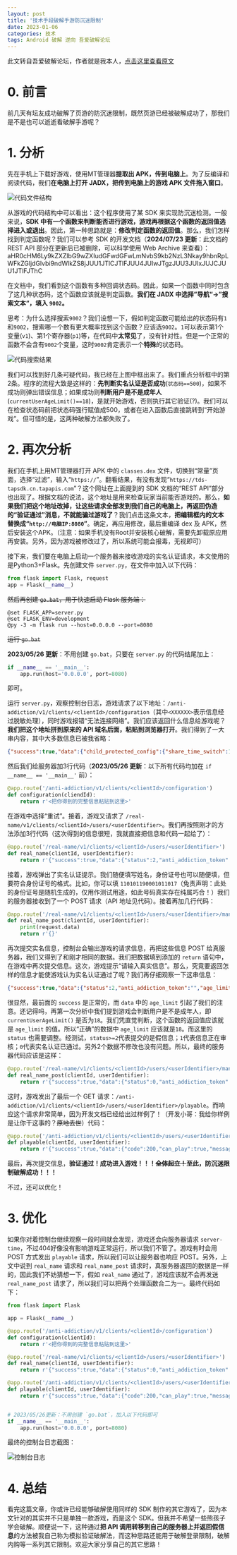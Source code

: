 ```yaml
---
layout: post
title: '技术手段破解手游防沉迷限制'
date: 2023-01-06
categories: 技术
tags: Android 破解 逆向 吾爱破解论坛
---
```


此文转自吾爱破解论坛，作者就是我本人，[点击这里查看原文](https://www.52pojie.cn/thread-1733855-1-1.html)

# 0. 前言

前几天有坛友成功破解了页游的防沉迷限制，既然页游已经被破解成功了，那我们是不是也可以逝逝看破解手游呢？

# 1. 分析

先在手机上下载好游戏，使用MT管理器**提取出 APK，传到电脑上**。为了反编译和阅读代码，我们**在电脑上打开 JADX，把传到电脑上的游戏 APK 文件拖入窗口**。

![代码文件结构](https://fastly.jsdelivr.net/gh/peasoft/picx-images-hosting@master/20230526/code_tree.5jmpgp86mb80.webp)

从游戏的代码结构中可以看出：这个程序使用了某 SDK 来实现防沉迷检测。一般来说，**SDK 中有一个函数来判断能否进行游戏，游戏再根据这个函数的返回值选择进入或退出**。因此，第一种思路就是：**修改判定函数的返回值**。那么，我们怎样找到判定函数呢？我们可以参考 SDK 的开发文档（**2024/07/23 更新**：此文档的 REST API 部分在更新后已被删除，可以科学使用 Web Archive 来查看）：aHR0cHM6Ly9kZXZlbG9wZXIudGFwdGFwLmNvbS9kb2NzL3Nkay9hbnRpLWFkZGljdGlvbi9ndWlkZS8jJUU1JTlCJTlFJUU4JUIwJTgzJUU3JUIxJUJCJUU1JTlFJThC

在文档中，我们看到这个函数有多种回调状态码。因此，如果一个函数中同时包含了这几种状态码，这个函数应该就是判定函数。**我们在 JADX 中选择”导航“\-\>”搜索文本“，填入 `9002`。**

思考：为什么选择搜索`9002`？我们设想一下，假如判定函数可能给出的状态码有`1`和`9002`，搜索哪一个数有更大概率找到这个函数？应该选`9002`。`1`可以表示第1个变量(`v1`)、第1个寄存器(`p1`)等，在代码中**太常见**了，没有针对性。但是一个正常的函数不会含有`9002`个变量，这时`9002`肯定表示一个**特殊**的状态码。

![代码搜索结果](https://fastly.jsdelivr.net/gh/peasoft/picx-images-hosting@master/20230526/code_search.18tckozo8g2o.webp)

我们可以找到好几条可疑代码，我已经在上图中框出来了。我们重点分析框中的第2条。程序的流程大致是这样的：**先判断实名认证是否成功**(`状态码==500`)，如果不成功则弹出错误信息；如果成功则**判断用户是不是成年人**(`currentUserAgeLimit()==18`)，是就开始游戏，否则执行其它验证(?)。我们可以在检查状态码前把状态码强行赋值成500，或者在进入函数后直接跳转到“开始游戏”。但可惜的是，这两种破解方法都失败了。

# 2. 再次分析

我们在手机上用MT管理器打开 APK 中的 `classes.dex` 文件，切换到“常量”页面，选择“过滤”，输入“`https://`”。翻看结果，有没有发现“`https://tds-tapsdk.cn.tapapis.com`”？这个网址在上面提到的 SDK 文档的“REST API”部分也出现了。根据文档的说法，这个地址是用来检查玩家当前能否游戏的。那么，**如果我们把这个地址改掉，让这些请求全部发到我们自己的电脑上，再返回伪造的“验证通过”消息，不就能骗过游戏了**？我们点击这条文本，**把编辑框内的文本替换成“`http://电脑IP:8080`”**。确定，再应用修改，最后重编译 dex 及 APK，然后安装这个APK。（注意：如果手机没有Root并安装核心破解，需要先卸载原应用再安装。另外，因为游戏被修改过了，所以系统可能会报毒，无视即可）

接下来，我们要在电脑上启动一个服务器来接收游戏的实名认证请求，本文使用的是Python3+Flask。先创建文件 `server.py`，在文件中加入以下代码：

```python
from flask import Flask, request
app = Flask(__name__)
```

~~然后再创建 `go.bat`，用于快速启动 Flask 服务端：~~

```batch
@set FLASK_APP=server.py
@set FLASK_ENV=development
@py -3 -m flask run --host=0.0.0.0 --port=8080
```

~~运行 `go.bat`~~

**2023/05/26 更新**：不用创建 `go.bat`，只要在 `server.py` 的代码结尾加上：

```python
if __name__ == '__main__':
    app.run(host='0.0.0.0', port=8080)
```

即可。

运行 `server.py`，观察控制台日志，游戏请求了以下地址：`/anti-addiction/v1/clients/<clientId>/configuration`（其中`<XXXXXX>`表示信息经过脱敏处理），同时游戏报错“无法连接网络”。我们应该返回什么信息给游戏呢？**我们把这个地址拼到原来的 API 域名后面，粘贴到浏览器打开**。我们得到了一大串内容，其中大多数信息已被我省略：

```json
{"success":true,"data":{"child_protected_config":{"share_time_switch":1,"use_time_switch":1,"no_identify_time":3600,"charge_amount_switch":1,"child_common_time":0,"child_holiday_time":3600,"night_strict_start":"21:00","night_strict_end":"20:00","night_strict_warn":1200,"remain_time_warn":2400,"upload_all_data":"0"},"name":<游戏名>,"upload_user_action":"1","ui_config":{"pay_limit_words":<"消费金额已达上限"提示文本>,"health_reminder_words":<"健康游戏"提示文本>,"auth_identify_words":<"实名认证"界面文本>},"register_config":{},"holiday":[<今年所有休息日的日期>]}}
```

然后我们给服务器加3行代码（**2023/05/26 更新**：以下所有代码均加在 `if __name__ == '__main__'` 前）：

```python
@app.route('/anti-addiction/v1/clients/<clientId>/configuration')
def configuration(cliendId):
    return r'<把你得到的完整信息粘贴到这里>'
```

在游戏中选择“重试”。接着，游戏又请求了 `/real-name/v1/clients/<clientId>/users/<userIdentifier>`。我们再按照刚才的方法添加3行代码（这次得到的信息很短，我就直接把信息和代码一起给了）：

```python
@app.route('/real-name/v1/clients/<clientId>/users/<userIdentifier>')
def real_name(clientId, userIdentifier):
    return r'{"success":true,"data":{"status":2,"anti_addiction_token":"","age_limit":-1,"has_auth_record":false}}'
```

接着，游戏弹出了实名认证提示。我们随便填写姓名，身份证号也可以随便填，但要符合身份证号的格式。比如，你可以填 `110101190001011017`（免责声明：此处的身份证号是随机生成的，仅用作测试用途，如此号码真实存在纯属巧合！）我们的服务器接收到了一个 POST 请求（API 地址见代码）。接着再加几行代码：

```python
@app.route('/real-name/v1/clients/<clientId>/users/<userIdentifier>/manual', methods=["POST"])
def real_name_post(clientId, userIdentifier):
    print(request.data)
    return r'{}'
```

再次提交实名信息，控制台会输出游戏的请求信息，再把这些信息 POST 给真服务器，我们又得到了和刚才相同的数据。我们把数据填到添加的 `return` 语句中，在游戏中再次提交信息。这次，游戏提示“请输入真实信息”。那么，究竟要返回怎样的信息才能使游戏认为实名认证通过了呢？我们再仔细观察一下这串信息：

```json
{"success":true,"data":{"status":2,"anti_addiction_token":"","age_limit":-1,"has_auth_record":false}}
```

很显然，最前面的 `success` 是正常的，而 `data` 中的 `age_limit` 引起了我们的注意。还记得吗，再第一次分析中我们提到游戏会判断用户是不是成年人，即 `currentUserAgeLimit()` 是否为`18`。我们凭直觉判断，这个函数的返回值应该就是 `age_limit` 的值。所以“正确”的数据中 `age_limit` 应该就是`18`。而这里的 `status` 也需要调整。经测试，`status>=2`代表提交的是假信息；`1`代表信息正在审核；`0`代表实名认证已通过。另外2个数据不修改也没有问题。所以，最终的服务器代码应该是这样：

```python
@app.route('/real-name/v1/clients/<clientId>/users/<userIdentifier>/manual', methods=["POST"])
def real_name_post(clientId, userIdentifier):
    return r'{"success":true,"data":{"status":0,"anti_addiction_token":"","age_limit":18,"has_auth_record":false}}'
```

这时，游戏发出了最后一个 GET 请求：`/anti-addiction/v1/clients/<clientId>/users/<userIdentifier>/playable`。而响应这个请求非常简单，因为开发文档已经给出过样例了！（开发小哥：我给你样例是让你干这事的？~~原地去世~~）代码：

```python
@app.route('/anti-addiction/v1/clients/<clientId>/users/<userIdentifier>/playable')
def playable(clientId, userIdentifier):
    return r'{"success":true,"data":{"code":200,"can_play":true,"message":"游戏时间不受限制","remain_time":60,"cost_time":0,"restrict_type":0,"title":"健康游戏提示","description":"当前为成年人账号"}}'
```

最后，再次提交信息，**验证通过！成功进入游戏！！！~~全体起立！~~至此，防沉迷限制破解成功！！！**

不过，还可以优化！

# 3. 优化

如果你对着控制台继续观察一段时间就会发现，游戏还会向服务器请求 `server-time`，不过404好像没有影响游戏正常运行，所以我们不管了。游戏有时会用 POST 方式发出 `playable` 请求，所以我们可以让服务器也响应 POST。另外，上文中说到 `real_name` 请求和 `real_name_post` 请求时，真服务器返回的数据是一样的，因此我们不妨猜想一下，假如 `real_name` 通过了，游戏应该就不会再发送 `real_name_post` 请求了，所以我们可以把两个处理函数合二为一。最终代码如下：

```python
from flask import Flask

app = Flask(__name__)

@app.route('/anti-addiction/v1/clients/<clientId>/configuration')
def configuration(clientId):
    return r'<把你得到的完整信息粘贴到这里>'

@app.route('/real-name/v1/clients/<clientId>/users/<userIdentifier>')
def real_name(clientId, userIdentifier):
    return r'{"success":true,"data":{"status":0,"anti_addiction_token":"","age_limit":18,"has_auth_record":false}}'

@app.route('/anti-addiction/v1/clients/<clientId>/users/<userIdentifier>/playable', methods=['get','post'])
def playable(clientId, userIdentifier):
    return r'{"success":true,"data":{"code":200,"can_play":true,"message":"游戏时间不受限制","remain_time":60,"cost_time":0,"restrict_type":0,"title":"健康游戏提示","description":"当前为成年人账号"}}'


# 2023/05/26更新：不用创建 `go.bat`，加入以下代码即可
if __name__ == '__main__':
    app.run(host='0.0.0.0', port=8080)
```

最终的控制台日志截图：

![控制台日志](https://fastly.jsdelivr.net/gh/peasoft/picx-images-hosting@master/20230526/server.e5rj3svz99c.webp)

# 4. 总结

看完这篇文章，你或许已经能够破解使用同样的 SDK 制作的其它游戏了，因为本文针对的其实并不只是单独一款游戏，而是这个 SDK。但我并不希望一些熊孩子学会破解。顺便说一下，这种通过**把 API 调用转移到自己的服务器上并返回假信息**的方法被我自己称为模拟验证破解法，而这种思路还能用于破解登录限制，破解内购等一系列其它限制。欢迎大家分享自己的其它思路！
